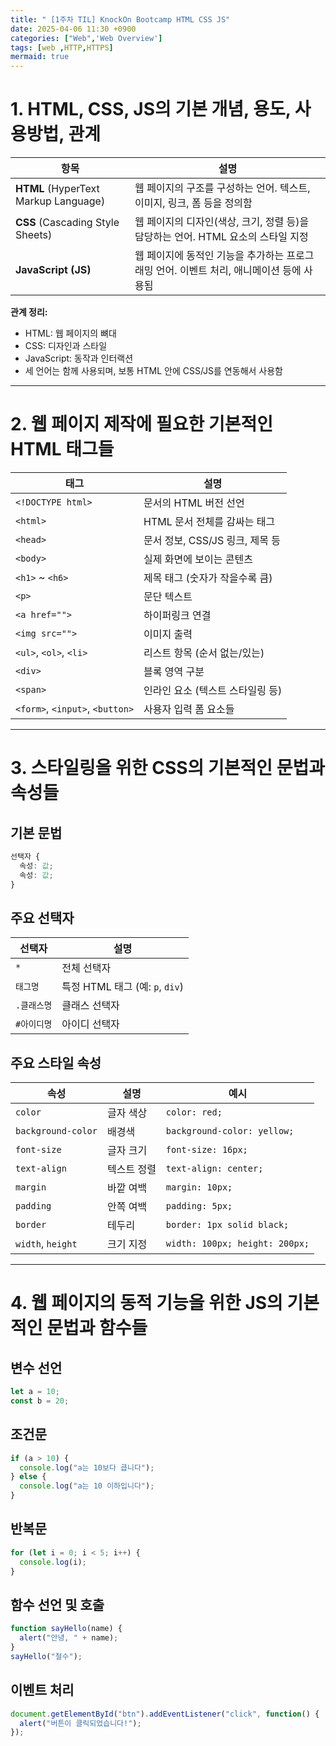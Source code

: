 ```yaml
---
title: " [1주차 TIL] KnockOn Bootcamp HTML CSS JS"
date: 2025-04-06 11:30 +0900
categories: ["Web",'Web Overview']
tags: [web ,HTTP,HTTPS]
mermaid: true
---
```


# 1. HTML, CSS, JS의 기본 개념, 용도, 사용방법, 관계

| 항목 | 설명 |
|------|------|
| **HTML** (HyperText Markup Language) | 웹 페이지의 구조를 구성하는 언어. 텍스트, 이미지, 링크, 폼 등을 정의함 |
| **CSS** (Cascading Style Sheets) | 웹 페이지의 디자인(색상, 크기, 정렬 등)을 담당하는 언어. HTML 요소의 스타일 지정 |
| **JavaScript (JS)** | 웹 페이지에 동적인 기능을 추가하는 프로그래밍 언어. 이벤트 처리, 애니메이션 등에 사용됨 |

**관계 정리:**
- HTML: 웹 페이지의 뼈대  
- CSS: 디자인과 스타일  
- JavaScript: 동작과 인터랙션  
- 세 언어는 함께 사용되며, 보통 HTML 안에 CSS/JS를 연동해서 사용함

---

# 2. 웹 페이지 제작에 필요한 기본적인 HTML 태그들

| 태그 | 설명 |
|------|------|
| `<!DOCTYPE html>` | 문서의 HTML 버전 선언 |
| `<html>` | HTML 문서 전체를 감싸는 태그 |
| `<head>` | 문서 정보, CSS/JS 링크, 제목 등 |
| `<body>` | 실제 화면에 보이는 콘텐츠 |
| `<h1>` ~ `<h6>` | 제목 태그 (숫자가 작을수록 큼) |
| `<p>` | 문단 텍스트 |
| `<a href="">` | 하이퍼링크 연결 |
| `<img src="">` | 이미지 출력 |
| `<ul>`, `<ol>`, `<li>` | 리스트 항목 (순서 없는/있는) |
| `<div>` | 블록 영역 구분 |
| `<span>` | 인라인 요소 (텍스트 스타일링 등) |
| `<form>`, `<input>`, `<button>` | 사용자 입력 폼 요소들 |

---

# 3. 스타일링을 위한 CSS의 기본적인 문법과 속성들

##  기본 문법
```css
선택자 {
  속성: 값;
  속성: 값;
}
```

##  주요 선택자
| 선택자 | 설명 |
|--------|------|
| `*` | 전체 선택자 |
| `태그명` | 특정 HTML 태그 (예: `p`, `div`) |
| `.클래스명` | 클래스 선택자 |
| `#아이디명` | 아이디 선택자 |

##  주요 스타일 속성
| 속성 | 설명 | 예시 |
|------|------|------|
| `color` | 글자 색상 | `color: red;` |
| `background-color` | 배경색 | `background-color: yellow;` |
| `font-size` | 글자 크기 | `font-size: 16px;` |
| `text-align` | 텍스트 정렬 | `text-align: center;` |
| `margin` | 바깥 여백 | `margin: 10px;` |
| `padding` | 안쪽 여백 | `padding: 5px;` |
| `border` | 테두리 | `border: 1px solid black;` |
| `width`, `height` | 크기 지정 | `width: 100px; height: 200px;` |

---

# 4. 웹 페이지의 동적 기능을 위한 JS의 기본적인 문법과 함수들

##  변수 선언
```js
let a = 10;
const b = 20;
```

##  조건문
```js
if (a > 10) {
  console.log("a는 10보다 큽니다");
} else {
  console.log("a는 10 이하입니다");
}
```

##  반복문
```js
for (let i = 0; i < 5; i++) {
  console.log(i);
}
```

##  함수 선언 및 호출
```js
function sayHello(name) {
  alert("안녕, " + name);
}
sayHello("철수");
```

##  이벤트 처리
```js
document.getElementById("btn").addEventListener("click", function() {
  alert("버튼이 클릭되었습니다!");
});
```

